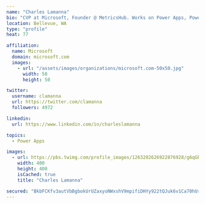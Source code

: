```yaml
---
name: "Charles Lamanna"
bio: "CVP at Microsoft, Founder @ MetricsHub. Works on Power Apps, Power Automate, Power Virtual Agent, Common Data Service and Dynamics 365."
location: Bellevue, WA
type: "profile"
heat: 77

affiliation:
  name: Microsoft
  domain: microsoft.com
  images:
    - url: "/assets/images/organizations/microsoft.com-50x50.jpg"
      width: 50
      height: 50

twitter:
  username: clamanna
  url: https://twitter.com/clamanna
  followers: 4972

linkedin:
  url: https://www.linkedin.com/in/charleslamanna

topics:
  - Power Apps

images:
  - url: https://pbs.twimg.com/profile_images/1263202626922876928/g6qGbHZ-_400x400.jpg
    width: 400
    height: 400
    isCached: true
    title: "Charles Lamanna"

secured: "BkbFCKfv3autVbBgbokUrUZaxyoNWxshV9mpifiDHYy922tQJuk6v1Ca70hUr1WWMbrLJCMusGKzkTBLLwyuLd9ODLhWbfqcocSS2L7oq+DNoVUmQXEf5mOqjEtZMzHb7OhKw62cqkqRxR0RHTdpyY4oIKK4yVdOLIhN54tJOyW46QczZH7QLhgQYtRoqk2d1Gk6jNIYbqNwARHRc5gYyuYU+iKs4oWIpf9pLaHgd6FGm2/TjMQLDnUnNgxzGlZm6zO2hjCXWLW7Q3PacMzfTa0wWWr7v8qAJGEuPQTku+pyMhFdEOTPnWrhMfTS7mU4TDyCxs1qxfGrLpeYcUOiVyRENtCdTlW26mEFTk6qIAnIEa0hKYg0c0nqN3mv34+n8w4hIXqkwSrwdFgpS1T6P38YkpCG0f+czigony7a+GI=;ktFo0ybHFqJrFEm9w9ZzwQ=="
---
```


